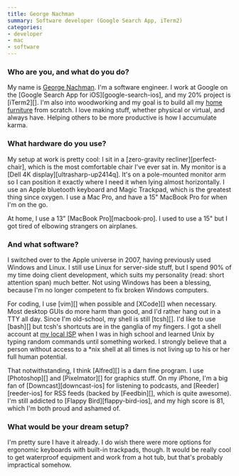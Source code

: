 ```yaml
---
title: George Nachman
summary: Software developer (Google Search App, iTerm2)
categories:
- developer
- mac
- software
---
```


### Who are you, and what do you do?

My name is [George Nachman](https://twitter.com/gnachman "George's Twitter account."). I'm a software engineer. I work at Google on the [Google Search App for iOS][google-search-ios], and my 20% project is [iTerm2][]. I'm also into woodworking and my goal is to build all my [home furniture](https://www.dropbox.com/sc/3pddlsoohndhe6b/AADVdOuWiFtcuLkOUr0Zi8k6a "George's photos of his home-made furniture.") from scratch. I love making stuff, whether physical or virtual, and always have. Helping others to be more productive is how I accumulate karma.

### What hardware do you use?

My setup at work is pretty cool: I sit in a [zero-gravity recliner][perfect-chair], which is the most comfortable chair I've ever sat in. My monitor is a [Dell 4K display][ultrasharp-up2414q]. It's on a pole-mounted monitor arm so I can position it exactly where I need it when lying almost horizontally. I use an Apple bluetooth keyboard and Magic Trackpad, which is the greatest thing since oxygen. I use a Mac Pro, and have a 15" MacBook Pro for when I'm on the go.

At home, I use a 13" [MacBook Pro][macbook-pro]. I used to use a 15" but I got tired of elbowing strangers on airplanes.

### And what software?

I switched over to the Apple universe in 2007, having previously used Windows and Linux. I still use Linux for server-side stuff, but I spend 90% of my time doing client development, which suits my personality (read: short attention span) much better. Not using Windows has been a blessing, because I'm no longer competent to fix broken Windows computers.

For coding, I use [vim][] when possible and [XCode][] when necessary. Most desktop GUIs do more harm than good, and I'd rather hang out in a TTY all day. Since I'm old-school, my shell is still [tcsh][]. I'd like to use [bash][] but tcsh's shortcuts are in the ganglia of my fingers. I got a shell account at [my local ISP](http://en.wikipedia.org/wiki/Digex "The Wikipedia entry for Digex.") when I was in high school and learned Unix by typing random commands until something worked. I strongly believe that a person without access to a *nix shell at all times is not living up to his or her full human potential.

That notwithstanding, I think [Alfred][] is a darn fine program. I use [Photoshop][] and [Pixelmator][] for graphics stuff. On my iPhone, I'm a big fan of [Downcast][downcast-ios] for listening to podcasts, and [Reeder][reeder-ios] for RSS feeds (backed by [Feedbin][], which is quite awesome). I'm still addicted to [Flappy Bird][flappy-bird-ios], and my high score is 81, which I'm both proud and ashamed of.

### What would be your dream setup?

I'm pretty sure I have it already. I do wish there were more options for ergonomic keyboards with built-in trackpads, though. It would be really cool to get waterproof equipment and work from a hot tub, but that's probably impractical somehow.